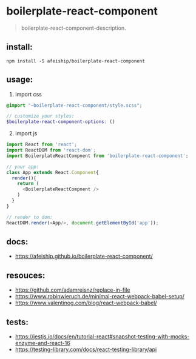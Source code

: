 # boilerplate-react-component
> boilerplate-react-component-description.

## install:
```shell
npm install -S afeiship/boilerplate-react-component
```

## usage:
1. import css
  ```scss
  @import "~boilerplate-react-component/style.scss";

  // customize your styles:
  $boilerplate-react-component-options: ()
  ```
2. import js
  ```js
  import React from 'react';
  import ReactDOM from 'react-dom';
  import BoilerplateReactCompnent from 'boilerplate-react-component';
  
  // your app:
  class App extends React.Component{
    render(){
      return (
        <BoilerplateReactCompnent />
      )
    }
  }
  
  // render to dom:
  ReactDOM.render(<App/>, document.getElementById('app'));
  ```

## docs:
- https://afeiship.github.io/boilerplate-react-component/

## resouces:
- https://github.com/adamreisnz/replace-in-file
- https://www.robinwieruch.de/minimal-react-webpack-babel-setup/
- https://www.valentinog.com/blog/react-webpack-babel/

## tests:
- https://jestjs.io/docs/en/tutorial-react#snapshot-testing-with-mocks-enzyme-and-react-16
- https://testing-library.com/docs/react-testing-library/api
